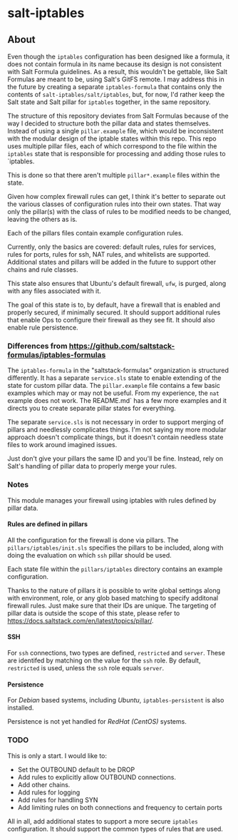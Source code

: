 salt-iptables
================
## About
Even though the `iptables` configuration has been designed like a formula, it does not contain formula in its name because its design is not consistent with Salt Formula guidelines. As a result, this wouldn't be gettable, like Salt Formulas are meant to be, using Salt's GitFS remote. I may address this in the future by creating a separate `iptables-formula` that contains only the contents of `salt-iptables/salt/iptables`, but, for now, I'd rather keep the Salt state and Salt pillar for `iptables` together, in the same repository.

The structure of this repository deviates from Salt Formulas because of the way I decided to structure both the pillar data and states themselves. Instead of using a single `pillar.example` file, which would be inconsistent with the modular design of the iptable states within this repo. This repo uses multiple pillar files, each of which correspond to the file within the `iptables` state that is responsible for processing and adding those rules to `iptables. 

This is done so that there aren't multiple `pillar*.example` files within the state.

Given how complex firewall rules can get, I think it's better to separate out the various classes of configuration rules into their own states. That way only the pillar(s) with the class of rules to be modified needs to be changed, leaving the others as is.

Each of the pillars files contain example configuration rules. 

Currently, only the basics are covered: default rules, rules for services, rules for ports, rules for ssh, NAT rules, and whitelists are supported. Additional states and pillars will be added in the future to support other chains and rule classes. 

This state also ensures that Ubuntu's default firewall, `ufw`, is purged, along with any files associated with it.

The goal of this state is to, by default, have a firewall that is enabled and properly secured, if minimally secured. It should support additional rules that enable Ops to configure their firewall as they see fit. It should also enable rule persistence.

### Differences from https://github.com/saltstack-formulas/iptables-formulas
The `iptables-formula` in the "saltstack-formulas" organization is structured differently. It has a separate `service.sls` state to enable extending of the state for custom pillar data. The `pillar.example` file contains a few basic examples which may or may not be useful. From my experience, the `nat` example does not work. The README.md` has a few more examples and it directs you to create separate pillar states for everything. 

The separate `service.sls` is not necessary in order to support merging of pillars and needlessly complicates things. I'm not saying my more modular approach doesn't complicate things, but it doesn't contain needless state files to work around imagined issues.

Just don't give your pillars the same ID and you'll be fine. Instead, rely on Salt's handling of pillar data to properly merge your rules.

### Notes
This module manages your firewall using iptables with rules defined by pillar data. 

#### Rules are defined in pillars
All the configuration for the firewall is done via pillars. The `pillars/iptables/init.sls` specifies the pillars to be included, along with doing the evaluation on which `ssh` pillar should be used.

Each state file within the `pillars/iptables` directory contains an example configuration.

Thanks to the nature of pillars it is possible to write global settings along with environment, role, or any glob based matching to specify additonal firewall rules. Just make sure that their IDs are unique. The targeting of pillar data is outside the scope of this state, please refer to https://docs.saltstack.com/en/latest/topics/pillar/.

#### SSH
For `ssh` connections, two types are defined, `restricted` and `server`. These are identifed by matching on the value for the `ssh` role. By default, `restricted` is used, unless the `ssh` role equals `server`.

#### Persistence
For _Debian_ based systems, including _Ubuntu_, `iptables-persistent` is also installed.

Persistence is not yet handled for _RedHat (CentOS)_ systems.

### TODO
This is only a start. I would like to:

* Set the OUTBOUND default to be DROP
* Add rules to explicitly allow OUTBOUND connections.
* Add other chains.
* Add rules for logging
* Add rules for handling SYN
* Add limiting rules on both connections and frequency to certain ports

All in all, add additional states to support a more secure `iptables` configuration. It should support the common types of rules that are used. 